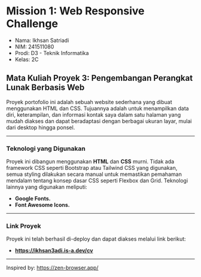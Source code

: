 # Mission 1: Web Responsive Challenge

- Nama: Ikhsan Satriadi
- NIM: 241511080
- Prodi: D3 - Teknik Informatika
- Kelas: 2C

## Mata Kuliah Proyek 3: Pengembangan Perangkat Lunak Berbasis Web

Proyek portofolio ini adalah sebuah website sederhana yang dibuat menggunakan HTML dan CSS. Tujuannya adalah untuk menampilkan data diri, keterampilan, dan informasi kontak saya dalam satu halaman yang mudah diakses dan dapat beradaptasi dengan berbagai ukuran layar, mulai dari desktop hingga ponsel.

---

### Teknologi yang Digunakan

Proyek ini dibangun menggunakan **HTML** dan **CSS** murni. Tidak ada framework CSS seperti Bootstrap atau Tailwind CSS yang digunakan, semua styling dilakukan secara manual untuk memastikan pemahaman mendalam tentang konsep dasar CSS seperti Flexbox dan Grid. Teknologi lainnya yang digunakan meliputi:

- **Google Fonts.**
- **Font Awesome Icons.**

---

### Link Proyek

Proyek ini telah berhasil di-deploy dan dapat diakses melalui link berikut:

- **<https://ikhsan3adi.is-a.dev/cv>**

---

Inspired by: <https://zen-browser.app/>
